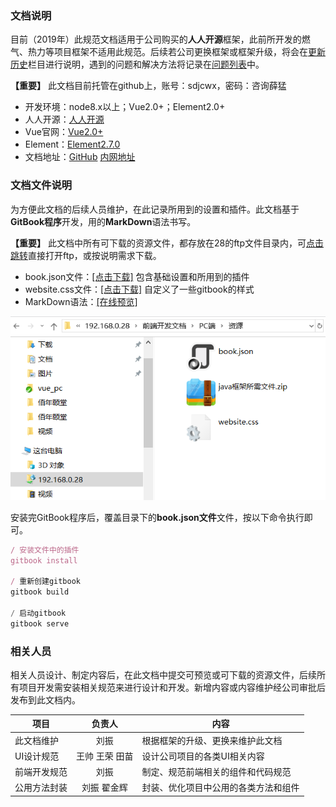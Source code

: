 ### 文档说明

目前（2019年）此规范文档适用于公司购买的**人人开源**框架，此前所开发的燃气、热力等项目框架不适用此规范。后续若公司更换框架或框架升级，将会在[更新历史]()栏目进行说明，遇到的问题和解决方法将记录在[问题列表]()中。

**【重要】** 此文档目前托管在github上，账号：sdjcwx，密码：咨询薛猛

* 开发环境：node8.x以上；Vue2.0+；Element2.0+
* 人人开源：[人人开源](https://www.renren.io/guide#fornt "人人开源前端部署")
* Vue官网：[Vue2.0+](https://cn.vuejs.org/ "Vue2.0+")
* Element：[Element2.7.0](http://element-cn.eleme.io/#/zh-CN/component/installation "Element")
* 文档地址：[GitHub](https://github.com/hiwebliu/DevDoc_PC)  [内网地址](http://192.168.0.84:4000/)

### 文档文件说明

为方便此文档的后续人员维护，在此记录所用到的设置和插件。此文档基于**GitBook程序**开发，用的**MarkDown**语法书写。

**【重要】** 此文档中所有可下载的资源文件，都存放在28的ftp文件目录内，可[点击跳转](ftp://192.168.0.28)直接打开ftp，或按说明需求下载。

* book.json文件：[[点击下载]](ftp://192.168.0.28/%C7%B0%B6%CB%BF%AA%B7%A2%CE%C4%B5%B5/PC%B6%CB/%D7%CA%D4%B4/book.json) 包含基础设置和所用到的插件
* website.css文件：[[点击下载]](ftp://192.168.0.28/%C7%B0%B6%CB%BF%AA%B7%A2%CE%C4%B5%B5/PC%B6%CB/%D7%CA%D4%B4/website.css) 自定义了一些gitbook的样式
* MarkDown语法：[[在线预览]](http://caibaojian.com/gitbook/format/markdown.html)

![资源文件位置](../../img/ziyuanjietu.png "线形图标库") 

安装完GitBook程序后，覆盖目录下的**book.json文件**文件，按以下命令执行即可。

```javascript
/ 安装文件中的插件
gitbook install 

/ 重新创建gitbook
gitbook build

/ 启动gitbook
gitbook serve

```

### 相关人员

<p>相关人员设计、制定内容后，在此文档中提交可预览或可下载的资源文件，后续所有项目开发需安装相关规范来进行设计和开发。新增内容或内容维护经公司审批后发布到此文档内。</p>

| 项目          | 负责人           | 内容  |
| ------------- |:-------------:| -----|
| 此文档维护      | 刘振           | 根据框架的升级、更换来维护此文档 |
| UI设计规范      | 王帅 王荣 田苗     |   设计公司项目的各类UI相关内容 |
| 前端开发规范     | 刘振           |   制定、规范前端相关的组件和代码规范 |
| 公用方法封装     | 刘振 翟金辉     |   封装、优化项目中公用的各类方法和组件 |


